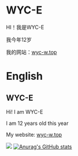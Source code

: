 
# WYC-E

HI！我是WYC-E

我今年12岁

我的网站：[wyc-w.top](http://wyc-w.top "wyc-w.top")


# English
## WYC-E
Hi! I am WYC-E

I am 12 years old this year

My website: [wyc-w.top](http://wyc-w.top "wyc-w.top")

![](https://raw.githubusercontent.com/WYC-E/WYC-E/main/assets/github-snake.svg)
[![Anurag's GitHub stats](https://github-readme-stats.vercel.app/api?username=wyc-e)](https://github.com/anuraghazra/github-readme-stats)
